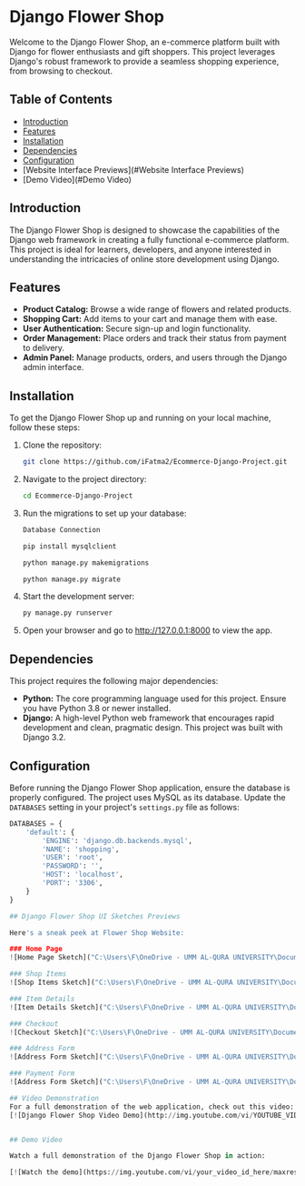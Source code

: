# Django Flower Shop

Welcome to the Django Flower Shop, an e-commerce platform built with Django for flower enthusiasts and gift shoppers. This project leverages Django's robust framework to provide a seamless shopping experience, from browsing to checkout.

## Table of Contents

- [Introduction](#introduction)
- [Features](#features)
- [Installation](#installation)
- [Dependencies](#dependencies)
- [Configuration](#configuration)
- [Website Interface Previews](#Website Interface Previews)
- [Demo Video](#Demo Video)

## Introduction

The Django Flower Shop is designed to showcase the capabilities of the Django web framework in creating a fully functional e-commerce platform. This project is ideal for learners, developers, and anyone interested in understanding the intricacies of online store development using Django.

## Features

- **Product Catalog:** Browse a wide range of flowers and related products.
- **Shopping Cart:** Add items to your cart and manage them with ease.
- **User Authentication:** Secure sign-up and login functionality.
- **Order Management:** Place orders and track their status from payment to delivery.
- **Admin Panel:** Manage products, orders, and users through the Django admin interface.

## Installation

To get the Django Flower Shop up and running on your local machine, follow these steps:

1. Clone the repository:
   ```bash
   git clone https://github.com/iFatma2/Ecommerce-Django-Project.git
   
2. Navigate to the project directory:
     ```bash
     cd Ecommerce-Django-Project

  
3. Run the migrations to set up your database:
     ```bash
     Database Connection

     pip install mysqlclient
     
     python manage.py makemigrations
     
     python manage.py migrate
     
  
4. Start the development server:
     ```bash
     py manage.py runserver 

5. Open your browser and go to http://127.0.0.1:8000 to view the app.

## Dependencies

This project requires the following major dependencies:

- **Python:** The core programming language used for this project. Ensure you have Python 3.8 or newer installed.
- **Django:** A high-level Python web framework that encourages rapid development and clean, pragmatic design. This project was built with Django 3.2.

## Configuration

Before running the Django Flower Shop application, ensure the database is properly configured. The project uses MySQL as its database. Update the `DATABASES` setting in your project's `settings.py` file as follows:

```python
DATABASES = {
    'default': {
        'ENGINE': 'django.db.backends.mysql',
        'NAME': 'shopping',
        'USER': 'root',
        'PASSWORD': '',
        'HOST': 'localhost',
        'PORT': '3306',
    }
}

## Django Flower Shop UI Sketches Previews

Here's a sneak peek at Flower Shop Website:

### Home Page
![Home Page Sketch]("C:\Users\F\OneDrive - UMM AL-QURA UNIVERSITY\Documents\flower\Index.png")

### Shop Items
![Shop Items Sketch]("C:\Users\F\OneDrive - UMM AL-QURA UNIVERSITY\Documents\flower\ItemsShop.png")

### Item Details
![Item Details Sketch]("C:\Users\F\OneDrive - UMM AL-QURA UNIVERSITY\Documents\flower\ItemsDetails.png")

### Checkout
![Checkout Sketch]("C:\Users\F\OneDrive - UMM AL-QURA UNIVERSITY\Documents\flower\Checkout.png")

### Address Form
![Address Form Sketch]("C:\Users\F\OneDrive - UMM AL-QURA UNIVERSITY\Documents\flower\address.png")

### Payment Form
![Address Form Sketch]("C:\Users\F\OneDrive - UMM AL-QURA UNIVERSITY\Documents\flower\payment.png")

## Video Demonstration
For a full demonstration of the web application, check out this video:
[![Django Flower Shop Video Demo](http://img.youtube.com/vi/YOUTUBE_VIDEO_ID_HERE/0.jpg)](http://www.youtube.com/watch?v=YOUTUBE_VIDEO_ID_HERE "Django Flower Shop Video Demo")


## Demo Video

Watch a full demonstration of the Django Flower Shop in action:

[![Watch the demo](https://img.youtube.com/vi/your_video_id_here/maxresdefault.jpg)](https://youtu.be/your_video_id_here)



